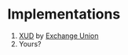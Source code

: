 # Implementations

1. [XUD](https://github.com/ExchangeUnion/xud) by [Exchange Union](https://github.com/ExchangeUnion/xud)
2. Yours?